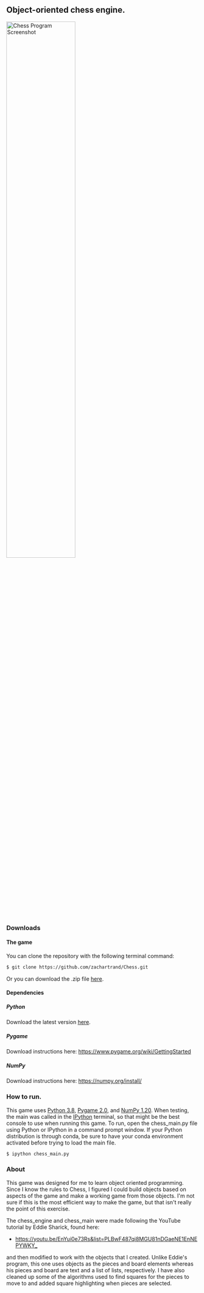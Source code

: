 ## Object-oriented chess engine.

<img src='images/screenshot.png' width='60%' alt='Chess Program Screenshot'>

### Downloads

#### The game

You can clone the repository with the following terminal command:

```bash
$ git clone https://github.com/zachartrand/Chess.git
```

Or you can download the .zip file [here](https://github.com/zachartrand/Refurbished-Website/archive/refs/heads/master.zip).

#### Dependencies

##### Python

Download the latest version [here](https://www.python.org/downloads/).

##### Pygame

Download instructions here:  <https://www.pygame.org/wiki/GettingStarted>

##### NumPy

Download instructions here: <https://numpy.org/install/>

### How to run.

This game uses [Python 3.8](https://www.python.org/downloads/release/python-3811/),
[Pygame 2.0](https://www.pygame.org/wiki/GettingStarted), and [NumPy 1.20](https://numpy.org/install/).
When testing, the main was called in the [IPython](https://ipython.org/) terminal,
so that might be the best console to use when running this game.
To run, open the chess_main.py file using Python or IPython in a command
prompt window. If your Python distribution is through conda, be sure to
have your conda environment activated before trying to load the main file.

```bash
$ ipython chess_main.py
```

### About
This game was designed for me to learn object oriented programming.  Since I 
know the rules to Chess, I figured I could build objects based on aspects of 
the game and make a working game from those objects.  I'm not sure if this is 
the most efficient way to make the game, but that isn't really the point of 
this exercise.

The chess_engine and chess_main were made following the YouTube tutorial by Eddie 
Sharick, found here:  
    
* <https://youtu.be/EnYui0e73Rs&list=PLBwF487qi8MGU81nDGaeNE1EnNEPYWKY_>
    
and then modified to work with the objects that I created.  Unlike Eddie's program, 
this one uses objects as the pieces and board elements whereas his pieces and board 
are text and a list of lists, respectively. I have also cleaned up some of the 
algorithms used to find squares for the pieces to move to and added square highlighting
when pieces are selected.
